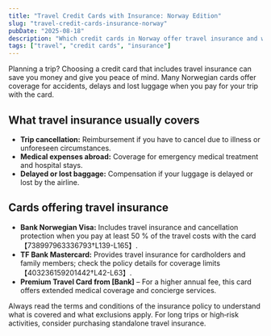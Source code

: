 ```yaml
---
title: "Travel Credit Cards with Insurance: Norway Edition"
slug: "travel-credit-cards-insurance-norway"
pubDate: "2025-08-18"
description: "Which credit cards in Norway offer travel insurance and what does it cover?"
tags: ["travel", "credit cards", "insurance"]
---
```


Planning a trip? Choosing a credit card that includes travel insurance can save you money and give you peace of mind. Many Norwegian cards offer coverage for accidents, delays and lost luggage when you pay for your trip with the card.

## What travel insurance usually covers

* **Trip cancellation:** Reimbursement if you have to cancel due to illness or unforeseen circumstances.
* **Medical expenses abroad:** Coverage for emergency medical treatment and hospital stays.
* **Delayed or lost baggage:** Compensation if your luggage is delayed or lost by the airline.

## Cards offering travel insurance

* **Bank Norwegian Visa:** Includes travel insurance and cancellation protection when you pay at least 50 % of the travel costs with the card【738997963336793†L139-L165】.
* **TF Bank Mastercard:** Provides travel insurance for cardholders and family members; check the policy details for coverage limits【403236159201442†L42-L63】.
* **Premium Travel Card from [Bank]** – For a higher annual fee, this card offers extended medical coverage and concierge services.

Always read the terms and conditions of the insurance policy to understand what is covered and what exclusions apply. For long trips or high‑risk activities, consider purchasing standalone travel insurance.